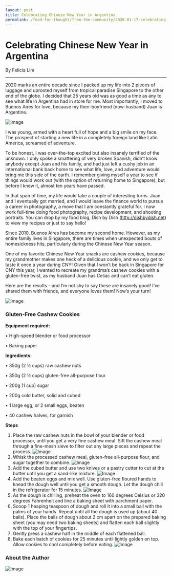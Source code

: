 ```yaml
---
layout: post
title: Celebrating Chinese New Year in Argentina 
permalink: /food-for-thought/from-the-community/2020-01-17-celebrating-cny-in-argentina
---
```


# Celebrating Chinese New Year in Argentina 

By Felicia Lim
<hr>

2020 marks an entire decade since I packed up my life into 2 pieces of luggage and uprooted myself from tropical paradise Singapore to the other end of the globe. I decided that 25 years old was as good a time as any to see what life in Argentina had in store for me. Most importantly, I moved to Buenos Aires for love, because my then-boyfriend (now-husband) Juan is Argentine. 

![Image](/images/stories/2020/Jan/cny-argentina-felicia-1.png)

I was young, armed with a heart full of hope and a big smile on my face. The prospect of starting a new life in a completely foreign land like Latin America, screamed of adventure. 

To be honest, I was over-the-top excited but also insanely terrified of the unknown. I only spoke a smattering of very broken Spanish, didn’t know anybody except Juan and his family, and had just left a cushy job in an international bank back home to see what life, love, and adventure would bring me this side of the earth. I remember giving myself a year to see if things would work out (with the option of returning home to Singapore), but before I knew it, almost ten years have passed. 

In that span of time, my life would take a couple of interesting turns. Juan and I eventually got married, and I would leave the finance world to pursue a career in photography, a move that I am constantly grateful for. I now work full-time doing food photography, recipe development, and shooting portraits. You can drop by my food blog, Dish by Dish (http://dishbydish.net) to view my recipes or just to say hello! 

Since 2010, Buenos Aires has become my second home. However, as my entire family lives in Singapore, there are times when unexpected bouts of homesickness hits, particularly during the Chinese New Year season. 

One of my favorite Chinese New Year snacks are cashew cookies, because my grandmother makes one heck of a delicious cookie, and we only get to taste it once a year during CNY! Given that I won’t be back in Singapore for CNY this year, I wanted to recreate my grandma’s cashew cookies with a gluten-free twist, as my husband Juan has Celiac and can’t eat gluten. 

Here are the results – and I’m not shy to say these are insanely good! I’ve shared them with friends, and everyone loves them! Now’s your turn! 

![Image](/images/stories/2020/Jan/cny-argentina-felicia-2.png)

### Gluten-Free Cashew Cookies

**Equipment required:**

•	High-speed blender or food processor

•	Baking paper


**Ingredients:**

•	350g (2 ½ cups) raw cashew nuts

•	350g (2 ½ cups) gluten-free all-purpose flour

•	200g (1 cup) sugar

•	200g cold butter, solid and cubed

•	1 large egg, or 2 small eggs, beaten

•	40 cashew halves, for garnish


**Steps**

1.	Place the raw cashew nuts in the bowl of your blender or food processor, until you get a very fine cashew meal. Sift the cashew meal through a fine-mesh sieve to filter out any large pieces and repeat the process. 
![Image](/images/stories/2020/Jan/cny-argentina-felicia-3.png)
2.	Whisk the processed cashew meal, gluten-free all-purpose flour, and sugar together to combine.
![Image](/images/stories/2020/Jan/cny-argentina-felicia-4.png)
3.	Add the cubed butter and use two knives or a pastry cutter to cut at the butter until you get a sand-like mixture.
![Image](/images/stories/2020/Jan/cny-argentina-felicia-5.png)
4.	Add the beaten eggs and mix well. Use gluten-free floured hands to knead the dough well until you get a smooth dough. Let the dough chill in the refrigerator for 15 minutes.
![Image](/images/stories/2020/Jan/cny-argentina-felicia-6.png)
5.	As the dough is chilling, preheat the oven to 160 degrees Celsius or 320 degrees Fahrenheit and line a baking sheet with parchment paper. 
6.	Scoop 1 heaping teaspoon of dough and roll it into a small ball with the palms of your hands. Repeat until all the dough is used up (about 40 balls). Place the balls of dough about 2 cm apart on the prepared baking sheet (you may need two baking sheets) and flatten each ball slightly with the top of your fingertips.
7.	Gently press a cashew half in the middle of each flattened ball.
8.	Bake each batch of cookies for 25 minutes until lightly golden on top. Allow cookies to cool completely before eating.
![Image](/images/stories/2020/Jan/cny-argentina-felicia-7.png)

### About the Author

![Image](/images/stories/2020/Jan/cny-argentina-felicia-bio.jpg)
